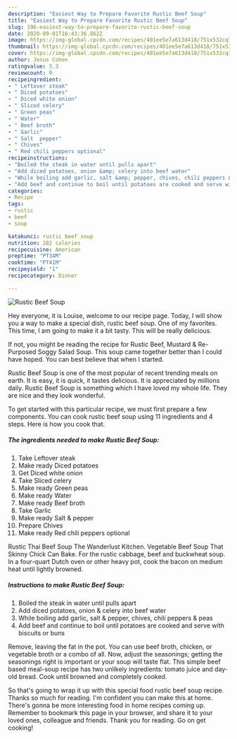 ```yaml
---
description: "Easiest Way to Prepare Favorite Rustic Beef Soup"
title: "Easiest Way to Prepare Favorite Rustic Beef Soup"
slug: 196-easiest-way-to-prepare-favorite-rustic-beef-soup
date: 2020-09-01T16:43:36.862Z
image: https://img-global.cpcdn.com/recipes/401ee5e7a613d418/751x532cq70/rustic-beef-soup-recipe-main-photo.jpg
thumbnail: https://img-global.cpcdn.com/recipes/401ee5e7a613d418/751x532cq70/rustic-beef-soup-recipe-main-photo.jpg
cover: https://img-global.cpcdn.com/recipes/401ee5e7a613d418/751x532cq70/rustic-beef-soup-recipe-main-photo.jpg
author: Jesus Cohen
ratingvalue: 3.3
reviewcount: 9
recipeingredient:
- " Leftover steak"
- " Diced potatoes"
- " Diced white onion"
- " Sliced celery"
- " Green peas"
- " Water"
- " Beef broth"
- " Garlic"
- " Salt  pepper"
- " Chives"
- " Red chili peppers optional"
recipeinstructions:
- "Boiled the steak in water until pulls apart"
- "Add diced potatoes, onion &amp; celery into beef water"
- "While boiling add garlic, salt &amp; pepper, chives, chili peppers &amp; peas"
- "Add beef and continue to boil until potatoes are cooked and serve with biscuits or buns"
categories:
- Recipe
tags:
- rustic
- beef
- soup

katakunci: rustic beef soup 
nutrition: 282 calories
recipecuisine: American
preptime: "PT34M"
cooktime: "PT41M"
recipeyield: "1"
recipecategory: Dinner

---
```



![Rustic Beef Soup](https://img-global.cpcdn.com/recipes/401ee5e7a613d418/751x532cq70/rustic-beef-soup-recipe-main-photo.jpg)

Hey everyone, it is Louise, welcome to our recipe page. Today, I will show you a way to make a special dish, rustic beef soup. One of my favorites. This time, I am going to make it a bit tasty. This will be really delicious.

If not, you might be reading the recipe for Rustic Beef, Mustard &amp; Re-Purposed Soggy Salad Soup. This soup came together better than I could have hoped. You can best believe that when I started.

Rustic Beef Soup is one of the most popular of recent trending meals on earth. It is easy, it is quick, it tastes delicious. It is appreciated by millions daily. Rustic Beef Soup is something which I have loved my whole life. They are nice and they look wonderful.


To get started with this particular recipe, we must first prepare a few components. You can cook rustic beef soup using 11 ingredients and 4 steps. Here is how you cook that.

<!--inarticleads1-->

##### The ingredients needed to make Rustic Beef Soup:

1. Take  Leftover steak
1. Make ready  Diced potatoes
1. Get  Diced white onion
1. Take  Sliced celery
1. Make ready  Green peas
1. Make ready  Water
1. Make ready  Beef broth
1. Take  Garlic
1. Make ready  Salt &amp; pepper
1. Prepare  Chives
1. Make ready  Red chili peppers optional


Rustic Thai Beef Soup The Wanderlust Kitchen. Vegetable Beef Soup That Skinny Chick Can Bake. For the rustic cabbage, beef and buckwheat soup. In a four-quart Dutch oven or other heavy pot, cook the bacon on medium heat until lightly browned. 

<!--inarticleads2-->

##### Instructions to make Rustic Beef Soup:

1. Boiled the steak in water until pulls apart
1. Add diced potatoes, onion &amp; celery into beef water
1. While boiling add garlic, salt &amp; pepper, chives, chili peppers &amp; peas
1. Add beef and continue to boil until potatoes are cooked and serve with biscuits or buns


Remove, leaving the fat in the pot. You can use beef broth, chicken, or vegetable broth or a combo of all. Now, adjust the seasonings; getting the seasonings right is important or your soup will taste flat. This simple beef based meal-soup recipe has two unlikely ingredients: tomato juice and day-old bread. Cook until browned and completely cooked. 

So that's going to wrap it up with this special food rustic beef soup recipe. Thanks so much for reading. I'm confident you can make this at home. There's gonna be more interesting food in home recipes coming up. Remember to bookmark this page in your browser, and share it to your loved ones, colleague and friends. Thank you for reading. Go on get cooking!
